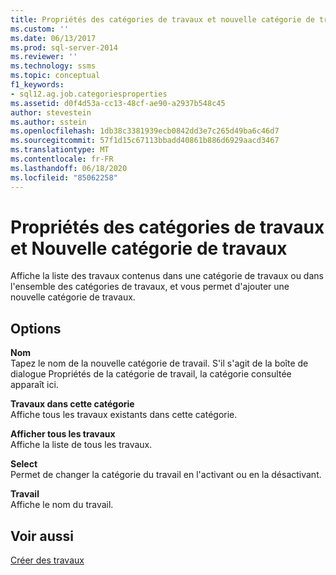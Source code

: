 ```yaml
---
title: Propriétés des catégories de travaux et nouvelle catégorie de travaux | Microsoft Docs
ms.custom: ''
ms.date: 06/13/2017
ms.prod: sql-server-2014
ms.reviewer: ''
ms.technology: ssms
ms.topic: conceptual
f1_keywords:
- sql12.ag.job.categoriesproperties
ms.assetid: d0f4d53a-cc13-48cf-ae90-a2937b548c45
author: stevestein
ms.author: sstein
ms.openlocfilehash: 1db38c3381939ecb0842dd3e7c265d49ba6c46d7
ms.sourcegitcommit: 57f1d15c67113bbadd40861b886d6929aacd3467
ms.translationtype: MT
ms.contentlocale: fr-FR
ms.lasthandoff: 06/18/2020
ms.locfileid: "85062258"
---
```

# <a name="job-categories-properties-and-new-job-category"></a>Propriétés des catégories de travaux et Nouvelle catégorie de travaux
  Affiche la liste des travaux contenus dans une catégorie de travaux ou dans l'ensemble des catégories de travaux, et vous permet d'ajouter une nouvelle catégorie de travaux.  
  
## <a name="options"></a>Options  
 **Nom**  
 Tapez le nom de la nouvelle catégorie de travail. S'il s'agit de la boîte de dialogue Propriétés de la catégorie de travail, la catégorie consultée apparaît ici.  
  
 **Travaux dans cette catégorie**  
 Affiche tous les travaux existants dans cette catégorie.  
  
 **Afficher tous les travaux**  
 Affiche la liste de tous les travaux.  
  
 **Select**  
 Permet de changer la catégorie du travail en l'activant ou en la désactivant.  
  
 **Travail**  
 Affiche le nom du travail.  
  
## <a name="see-also"></a>Voir aussi  
 [Créer des travaux](create-jobs.md)  
  
  
